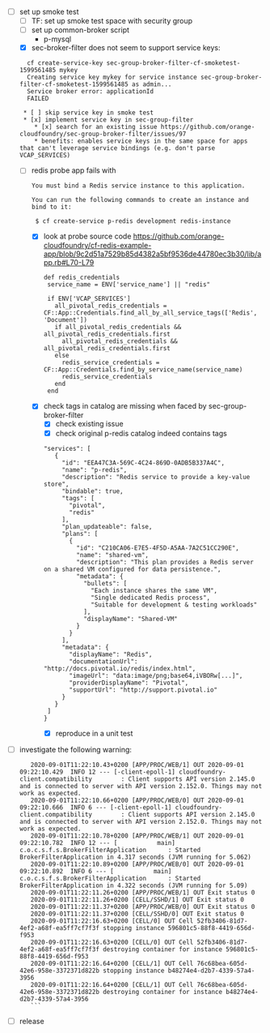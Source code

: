 * [ ] set up smoke test
    * [ ] TF: set up smoke test space with security group
    * [ ] set up common-broker script
        * p-mysql
    * [x] sec-broker-filter does not seem to support service keys:
    ```
      cf create-service-key sec-group-broker-filter-cf-smoketest-1599561485 mykey
      Creating service key mykey for service instance sec-group-broker-filter-cf-smoketest-1599561485 as admin...
      Service broker error: applicationId
      FAILED
    ```     
       * [ ] skip service key in smoke test         
       * [x] implement service key in sec-group-filter         
          * [x] search for an existing issue https://github.com/orange-cloudfoundry/sec-group-broker-filter/issues/97         
          * benefits: enables service keys in the same space for apps that can't leverage service bindings (e.g. don't parse VCAP_SERVICES)
    * [ ] redis probe app fails with
       ```
      You must bind a Redis service instance to this application.
      
      You can run the following commands to create an instance and bind to it:
      
        $ cf create-service p-redis development redis-instance 
       ```
      * [x] look at probe source code https://github.com/orange-cloudfoundry/cf-redis-example-app/blob/9c2d51a7529b85d4382a5bf9536de44780ec3b30/lib/app.rb#L70-L79
         ```
        def redis_credentials
          service_name = ENV['service_name'] || "redis"
        
          if ENV['VCAP_SERVICES']
            all_pivotal_redis_credentials = CF::App::Credentials.find_all_by_all_service_tags(['Redis', 'Document'])
            if all_pivotal_redis_credentials && all_pivotal_redis_credentials.first
              all_pivotal_redis_credentials && all_pivotal_redis_credentials.first
            else
              redis_service_credentials = CF::App::Credentials.find_by_service_name(service_name)
              redis_service_credentials
            end
          end 
         ```
      * [x] check tags in catalog are missing when faced by sec-group-broker-filter
         * [x] check existing issue
         * [x] check original p-redis catalog indeed contains tags
         ```
         "services": [
            {
              "id": "EEA47C3A-569C-4C24-869D-0ADB5B337A4C",
              "name": "p-redis",
              "description": "Redis service to provide a key-value store",
              "bindable": true,
              "tags": [
                "pivotal",
                "redis"
              ],
              "plan_updateable": false,
              "plans": [
                {
                  "id": "C210CA06-E7E5-4F5D-A5AA-7A2C51CC290E",
                  "name": "shared-vm",
                  "description": "This plan provides a Redis server on a shared VM configured for data persistence.",
                  "metadata": {
                    "bullets": [
                      "Each instance shares the same VM",
                      "Single dedicated Redis process",
                      "Suitable for development & testing workloads"
                    ],
                    "displayName": "Shared-VM"
                  }
                }
              ],
              "metadata": {
                "displayName": "Redis",
                "documentationUrl": "http://docs.pivotal.io/redis/index.html",
                "imageUrl": "data:image/png;base64,iVBORw[...]",
                "providerDisplayName": "Pivotal",
                "supportUrl": "http://support.pivotal.io"
              }
            }
          ]
        }
 
         ```
         * [x] reproduce in a unit test
          
                   
* [ ] investigate the following warning:
    ```
       2020-09-01T11:22:10.43+0200 [APP/PROC/WEB/1] OUT 2020-09-01 09:22:10.429  INFO 12 --- [-client-epoll-1] cloudfoundry-client.compatibility        : Client supports API version 2.145.0 and is connected to server with API version 2.152.0. Things may not work as expected.
       2020-09-01T11:22:10.66+0200 [APP/PROC/WEB/0] OUT 2020-09-01 09:22:10.666  INFO 6 --- [-client-epoll-1] cloudfoundry-client.compatibility        : Client supports API version 2.145.0 and is connected to server with API version 2.152.0. Things may not work as expected.
       2020-09-01T11:22:10.78+0200 [APP/PROC/WEB/1] OUT 2020-09-01 09:22:10.782  INFO 12 --- [           main] c.o.c.s.f.s.BrokerFilterApplication      : Started BrokerFilterApplication in 4.317 seconds (JVM running for 5.062)
       2020-09-01T11:22:10.89+0200 [APP/PROC/WEB/0] OUT 2020-09-01 09:22:10.892  INFO 6 --- [           main] c.o.c.s.f.s.BrokerFilterApplication      : Started BrokerFilterApplication in 4.322 seconds (JVM running for 5.09)
       2020-09-01T11:22:11.26+0200 [APP/PROC/WEB/1] OUT Exit status 0
       2020-09-01T11:22:11.26+0200 [CELL/SSHD/1] OUT Exit status 0
       2020-09-01T11:22:11.37+0200 [APP/PROC/WEB/0] OUT Exit status 0
       2020-09-01T11:22:11.37+0200 [CELL/SSHD/0] OUT Exit status 0
       2020-09-01T11:22:16.63+0200 [CELL/0] OUT Cell 52fb3406-81d7-4ef2-a68f-ea5ff7cf7f3f stopping instance 596801c5-88f8-4419-656d-f953
       2020-09-01T11:22:16.63+0200 [CELL/0] OUT Cell 52fb3406-81d7-4ef2-a68f-ea5ff7cf7f3f destroying container for instance 596801c5-88f8-4419-656d-f953
       2020-09-01T11:22:16.64+0200 [CELL/1] OUT Cell 76c68bea-605d-42e6-958e-3372371d822b stopping instance b48274e4-d2b7-4339-57a4-3956
       2020-09-01T11:22:16.64+0200 [CELL/1] OUT Cell 76c68bea-605d-42e6-958e-3372371d822b destroying container for instance b48274e4-d2b7-4339-57a4-3956
       ```

* [ ] release
